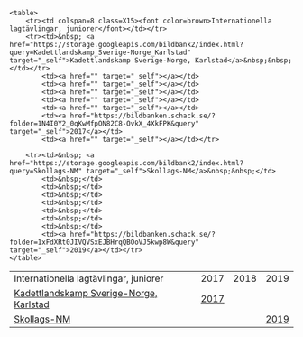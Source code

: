 ```
<table>
	<tr><td colspan=8 class=X15><font color=brown>Internationella lagtävlingar, juniorer</font></td></tr>
	<tr><td>&nbsp; <a href="https://storage.googleapis.com/bildbank2/index.html?query=Kadettlandskamp_Sverige-Norge_Karlstad" target="_self">Kadettlandskamp Sverige-Norge, Karlstad</a>&nbsp;&nbsp;</td></tr>
		<td><a href="" target="_self"></a></td>
		<td><a href="" target="_self"></a></td>
		<td><a href="" target="_self"></a></td>
		<td><a href="" target="_self"></a></td>
		<td><a href="" target="_self"></a></td>
		<td><a href="https://bildbanken.schack.se/?folder=1N4I0Y2_0qKwMfpON82C8-OvkX_4XkFPK&query" target="_self">2017</a></td>
		<td><a href="" target="_self"></a></td></tr>

	<tr><td>&nbsp; <a href="https://storage.googleapis.com/bildbank2/index.html?query=Skollags-NM" target="_self">Skollags-NM</a>&nbsp;&nbsp;</td>
		<td>&nbsp;</td>
		<td>&nbsp;</td>
		<td>&nbsp;</td>
		<td>&nbsp;</td>
		<td>&nbsp;</td>
		<td>&nbsp;</td>
		<td>&nbsp;</td>
		<td><a href="https://bildbanken.schack.se/?folder=1xFdXRt0JIVQVSxEJBHrqQBOoVJ5kwp8W&query" target="_self">2019</a></td></tr>
</table>
```
|||||
|-|-|-|-|
|Internationella lagtävlingar, juniorer|2017|2018|2019|
|[Kadettlandskamp Sverige-Norge, Karlstad](https://storage.googleapis.com/bildbank2/index.html?query=Kadettlandskamp_Sverige-Norge_Karlstad)|[2017](https://storage.googleapis.com/bildbank2/index.html?query=Kadettlandskamp_Sverige-Norge_Karlstad)|
|[Skollags-NM](https://storage.googleapis.com/bildbank2/index.html?query=Skollags-NM)|||[2019](https://storage.googleapis.com/bildbank2/index.html?folder=Home/2019&query=Skollags-NM)|






